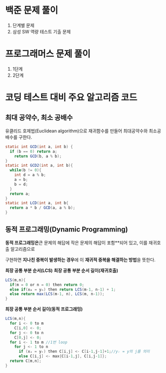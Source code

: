 # 백준 문제 풀이
  1. 단계별 문제
  2. 삼성 SW 역량 테스트 기출 문제
# 프로그래머스 문제 풀이
  1. 1단계
  2. 2단계
  
# 코딩 테스트 대비 주요 알고리즘 코드
## 최대 공약수, 최소 공배수
유클리드 호제법(Euclidean algorithm)으로 재귀함수를 만들어 최대공약수와 최소공배수를 구한다.

```java
static int GCD(int a, int b) {
  if (b == 0) return a;
    return GCD(b, a % b);
}
static int GCD2(int a, int b){
  while(b != 0){
    int d = a % b;
    a = b;
    b = d;
  }
  return a;
}
static int LCD(int a, int b{
  return a * b / GCD(a, a % b);
}
```
## 동적 프로그래밍(Dynamic Programming)
**동적 프로그래밍은**큰 문제의 해답에 작은 문제의 해답이 포함**되어 있고, 이를 재귀호출 알고리즘으로

구현하면 **지나친 중복이 발생하는 경우**에 이 **재귀적 중복을 해결하는 방법**을 뜻한다.

**최장 공통 부분 순서(LCS)**
**최장 공통 부분 순서 길이(재귀호출)**
```java
LCS(m,n){
  if(m = 0 or n = 0) then return 0;
  else if(xₘ = yₙ) then return LCS(m-1, n-1) + 1;
  else return max(LCS(m-1, n), LCS(m, n-1));
}

```
**최장 공통 부분 순서 길이(동적 프로그래밍)**
```java
LCS(m,n){
  for i <- 0 to m
    C[i,0] <- 0;
  for j <- 0 to n
    C[0,j] <- 0;
  for i <- 1 to m //1번 loop
    for j <- 1 to n
      if (xᵢ = yᵣ) then C[i,j] <- C[i-1,j-1]+1;//yᵣ = y의 j를 의미
      else C[i,j] <- max{C[i-1,j], C[i,j-1]};
  return C[m,n];
}
```
